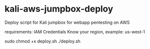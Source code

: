 # kali-aws-jumpbox-deploy

Deploy script for Kali jumpbox for webapp pentesting on AWS

requirements:
IAM Credentials
Know your region, example: us-west-1

sudo chmod +x deploy.sh
./deploy.sh
